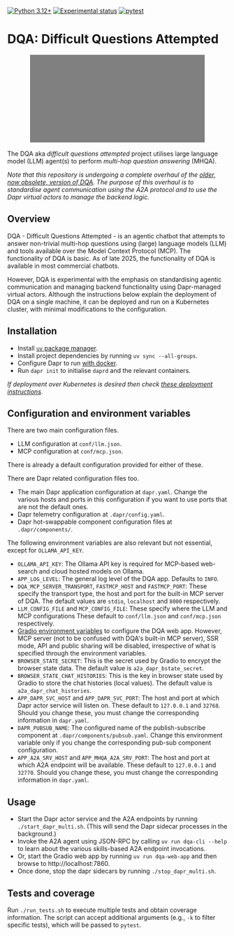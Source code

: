 [![Python 3.12+](https://img.shields.io/badge/python-3.12+-blue?logo=python&logoColor=3776ab&labelColor=e4e4e4)](https://www.python.org/downloads/release/python-3120/)
[![Experimental status](https://img.shields.io/badge/Status-experimental-orange)](#) [![pytest](https://github.com/anirbanbasu/dqa/actions/workflows/uv-pytest.yml/badge.svg)](https://github.com/anirbanbasu/dqa/actions/workflows/uv-pytest.yml)

# DQA: Difficult Questions Attempted

<p align="center">
  <img width="400" height="200" src="https://raw.githubusercontent.com/anirbanbasu/dqa/master/docs/images/logo.svg" alt="dqa logo" style="filter: invert(0.5)">
</p>

The DQA aka _difficult questions attempted_ project utilises large language model (LLM) agent(s) to perform _multi-hop question answering_ (MHQA).

_Note that this repository is undergoing a complete overhaul of the [older, now obsolete, version of DQA](https://github.com/anirbanbasu/dqa-obsolete). The purpose of this overhaul is to standardise agent communication using the A2A protocol and to use the Dapr virtual actors to manage the backend logic._

## Overview
DQA - Difficult Questions Attempted - is an agentic chatbot that attempts to answer non-trivial multi-hop questions using (large) language models (LLM) and tools available over the Model Context Protocol (MCP). The functionality of DQA is basic. As of late 2025, the functionality of DQA is available in most commercial chatbots.

However, DQA is experimental with the emphasis on standardising agentic communication and managing backend functionality using Dapr-managed virtual actors. Although the instructions below explain the deployment of DQA on a single machine, it can be deployed and run on a Kubernetes cluster, with minimal modifications to the configuration.

## Installation

- Install [`uv` package manager](https://docs.astral.sh/uv/getting-started/installation/).
- Install project dependencies by running `uv sync --all-groups`.
- Configure Dapr to run [with docker](https://docs.dapr.io/operations/hosting/self-hosted/self-hosted-with-docker/).
- Run `dapr init` to initialise `daprd` and the relevant containers.

_If deployment over Kubernetes is desired then check [these deployment instructions](https://docs.dapr.io/operations/hosting/kubernetes/kubernetes-deploy/)_.

## Configuration and environment variables

There are two main configuration files.
 - LLM configuration at `conf/llm.json`.
 - MCP configuration at `conf/mcp.json`.

There is already a default configuration provided for either of these.

There are Dapr related configuration files too.
 - The main Dapr application configuration at `dapr.yaml`. Change the various hosts and ports in this configuration if you want to use ports that are not the default ones.
 - Dapr telemetry configuration at `.dapr/config.yaml`.
 - Dapr hot-swappable component configuration files at `.dapr/components/`.

The following environment variables are also relevant but not essential, except for `OLLAMA_API_KEY`.
 - `OLLAMA_API_KEY`: The Ollama API key is required for MCP-based web-search and cloud hosted models on Ollama.
 - `APP_LOG_LEVEL`: The general log level of the DQA app. Defaults to `INFO`.
 - `DQA_MCP_SERVER_TRANSPORT`, `FASTMCP_HOST` and `FASTMCP_PORT`: These specify the transport type, the host and port for the built-in MCP server of DQA. The default values are `stdio`, `localhost` and `8000` respectively.
 - `LLM_CONFIG_FILE` and `MCP_CONFIG_FILE`: These specify where the LLM and MCP configurations These default to `conf/llm.json` and `conf/mcp.json` respectively.
 - [Gradio environment variables](https://www.gradio.app/guides/environment-variables) to configure the DQA web app. However, MCP server (not to be confused with DQA's built-in MCP server), SSR mode, API and public sharing will be disabled, irrespective of what is specified through the environment variables.
 - `BROWSER_STATE_SECRET`: This is the secret used by Gradio to encrypt the browser state data. The default value is `a2a_dapr_bstate_secret`.
 - `BROWSER_STATE_CHAT_HISTORIES`: This is the key in browser state used by Gradio to store the chat histories (local values). The default value is `a2a_dapr_chat_histories`.
 - `APP_DAPR_SVC_HOST` and `APP_DAPR_SVC_PORT`: The host and port at which Dapr actor service will listen on. These default to `127.0.0.1` and `32768`. Should you change these, you must change the corresponding information in `dapr.yaml`.
 - `DAPR_PUBSUB_NAME`: The configured name of the publish-subscribe component at `.dapr/components/pubsub.yaml`. Change this environment variable only if you change the corresponding pub-sub component configuration.
 - `APP_A2A_SRV_HOST` and `APP_MHQA_A2A_SRV_PORT`: The host and port at which A2A endpoint will be available. These default to `127.0.0.1` and `32770`. Should you change these, you must change the corresponding information in `dapr.yaml`.

## Usage

- Start the Dapr actor service and the A2A endpoints by running `./start_dapr_multi.sh`. (This will send the Dapr sidecar processes in the background.)
- Invoke the A2A agent using JSON-RPC by calling `uv run dqa-cli --help` to learn about the various skills-based A2A endpoint invocations.
- Or, start the Gradio web app by running `uv run dqa-web-app` and then browse to http://localhost:7860.
- Once done, stop the dapr sidecars by running `./stop_dapr_multi.sh`.

## Tests and coverage

Run `./run_tests.sh` to execute multiple tests and obtain coverage information. The script can accept additional arguments (e.g., `-k` to filter specific tests), which will be passed to `pytest`.
